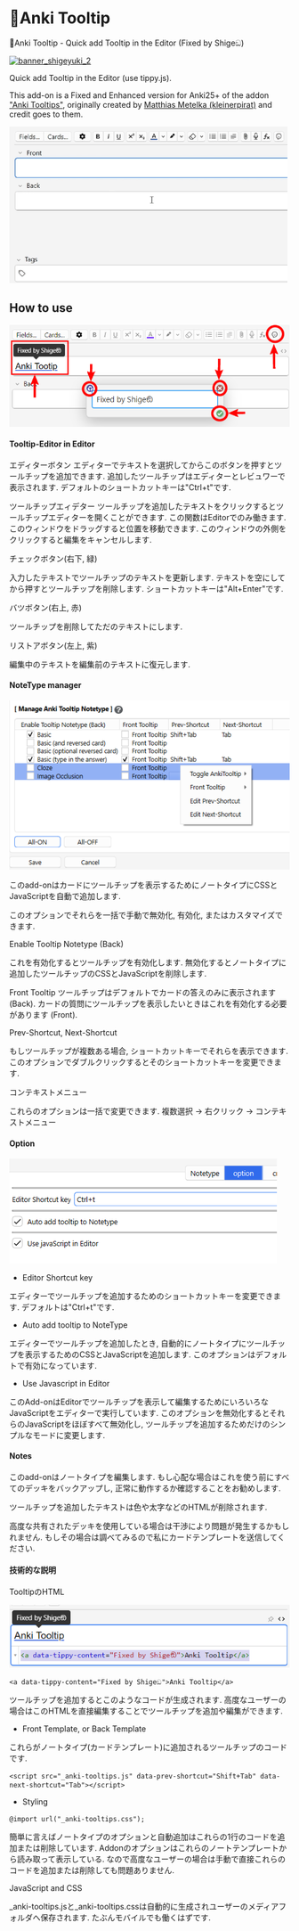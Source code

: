 # 💬Anki Tooltip

💬Anki Tooltip - Quick add Tooltip in the Editor (Fixed by Shigeඞ)

<!-- **[AnkiWeb Page](https://ankiweb.net/shared/info/🟢) | Code : `🟢`** -->



<!-- Customized -->
[![banner_shigeyuki_2](https://github.com/shigeyukey/Pokemanki-Gold/assets/124401518/8408c164-e95c-4e40-98c1-393b03e04bcb)](https://www.reddit.com/user/Shige-yuki)

 Quick add Tooltip in the Editor (use tippy.js).

This add-on is a Fixed and Enhanced version for Anki25+ of the addon <a href="https://ankiweb.net/shared/info/1840818335" target="_blank">"Anki Tooltips"</a>, originally created by <a href="https://github.com/kleinerpirat" target="_blank">Matthias Metelka (kleinerpirat)</a> and credit goes to them.


![AnkiTooltip](images/anki-tooltip/AnkiTooltip.gif)


## How to use

![alt text](images/anki-tooltip/03.png)

#### Tooltip-Editor in Editor


エディターボタン
エディターでテキストを選択してからこのボタンを押すとツールチップを追加できます.
追加したツールチップはエディターとレビュワーで表示されます.
デフォルトのショートカットキーは"Ctrl+t"です.

ツールチップエィデター
ツールチップを追加したテキストをクリックするとツールチップエディターを開くことができます.
この関数はEditorでのみ働きます.
このウィンドウをドラッグすると位置を移動できます.
このウィンドウの外側をクリックすると編集をキャンセルします.


チェックボタン(右下, 緑)

入力したテキストでツールチップのテキストを更新します.
テキストを空にしてから押すとツールチップを削除します.
ショートカットキーは"Alt+Enter"です.

バツボタン(右上, 赤)

ツールチップを削除してただのテキストにします.

リストアボタン(左上, 紫)

編集中のテキストを編集前のテキストに復元します.


#### NoteType manager

![alt text](images/anki-tooltip/00.png)

このadd-onはカードにツールチップを表示するためにノートタイプにCSSとJavaScriptを自動で追加します.

このオプションでそれらを一括で手動で無効化, 有効化, またはカスタマイズできます.

Enable Tooltip Notetype (Back)

これを有効化するとツールチップを有効化します.
無効化するとノートタイプに追加したツールチップのCSSとJavaScriptを削除します.


Front Tooltip
ツールチップはデフォルトでカードの答えのみに表示されます(Back).
カードの質問にツールチップを表示したいときはこれを有効化する必要があります (Front).

Prev-Shortcut, Next-Shortcut

もしツールチップが複数ある場合, ショートカットキーでそれらを表示できます.
このオプションでダブルクリックするとそのショートカットキーを変更できます.

コンテキストメニュー

これらのオプションは一括で変更できます.
複数選択 -> 右クリック -> コンテキストメニュー


#### Option

![alt text](images/anki-tooltip/01.png)

* Editor Shortcut key

エディターでツールチップを追加するためのショートカットキーを変更できます.
デフォルトは"Ctrl+t"です.

* Auto add tooltip to NoteType

エディターでツールチップを追加したとき, 自動的にノートタイプにツールチップを表示するためのCSSとJavaScriptを追加します.
このオプションはデフォルトで有効になっています.

* Use Javascript in Editor

このAdd-onはEditorでツールチップを表示して編集するためにいろいろなJavaScriptをエディターで実行しています.
このオプションを無効化するとそれらのJavaScriptをほぼすべて無効化し, ツールチップを追加するためだけのシンプルなモードに変更します.




#### Notes


このadd-onはノートタイプを編集します. もし心配な場合はこれを使う前にすべてのデッキをバックアップし, 正常に動作するか確認することをお勧めします.

ツールチップを追加したテキストは色や太字などのHTMLが削除されます.

高度な共有されたデッキを使用している場合は干渉により問題が発生するかもしれません.
もしその場合は調べてみるので私にカードテンプレートを送信してください.



#### 技術的な説明

TooltipのHTML


![alt text](images/anki-tooltip/04.png)

```
<a data-tippy-content="Fixed by Shigeඞ">Anki Tooltip</a>
```
ツールチップを追加するとこのようなコードが生成されます.
高度なユーザーの場合はこのHTMLを直接編集することでツールチップを追加や編集ができます.



* Front Template, or Back Template


これらがノートタイプ(カードテンプレート)に追加されるツールチップのコードです.

```
<script src="_anki-tooltips.js" data-prev-shortcut="Shift+Tab" data-next-shortcut="Tab"></script>
```
* Styling

```
@import url("_anki-tooltips.css");
```

簡単に言えばノートタイプのオプションと自動追加はこれらの1行のコードを追加または削除しています.
Addonのオプションはこれらのノートテンプレートから読み取って表示している.
なので高度なユーザーの場合は手動で直接これらのコードを追加または削除しても問題ありません.

JavaScript and CSS

_anki-tooltips.jsと_anki-tooltips.cssは自動的に生成されユーザーのメディアフォルダへ保存されます.
たぶんモバイルでも働くはずです.



